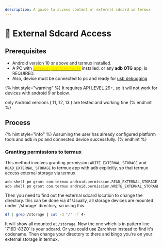 ```yaml
---
description: A guide to access content of external sdcard in termux
---
```


# 📇 External Sdcard Access

## Prerequisites

* Android version 10 or above and termux installed.
* A PC with [<mark style="color:orange;">`android-platform-tools`</mark>](https://developer.android.com/studio/releases/platform-tools) installed. or any **adb OTG** app, is REQUIRED.
* Also, device must be connected to pc and ready for [usb debugging](https://developer.android.com/studio/debug/dev-options#enable)

{% hint style="warning" %}
It requires API LEVEL 29+, so it will not work for devices with android 9 or below.

only Android versions ( 11, 12, 13 ) are tested and working fine
{% endhint %}

## Process

{% hint style="info" %}
Assuming the user has already configured platform tools and adb in pc and connected device successfully.
{% endhint %}

### Granting permissions to termux

This method involves granting permission `WRITE_EXTERNAL_STORAGE` and `READ_EXTERNAL_STORAGE` to termux app with adb explicitly, so that termux access external storage via termux. 

```bash
adb shell pm grant com.termux android.permission.READ_EXTERNAL_STORAGE
adb shell pm grant com.termux android.permission.WRITE_EXTERNAL_STORAGE
```

Then you need to find out the external sdcard location to change the directory. this can be done via df&#x20;
Usually, all storage devices are mounted under \`/storage\` directory, so using this

```bash
df | grep /storage | cut -d "/" -f 4-
```

It will show all mounted at `/storage`. Now the one which is in pattern line \`716D-83Z0\` is your sdcard. Or you could use Zarchiver instead to find it's codename. Then  change your directory to there and bingo you're on your external storage in termux.
